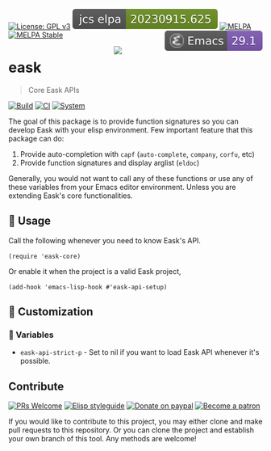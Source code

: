 [![License: GPL v3](https://img.shields.io/badge/License-GPL%20v3-blue.svg)](https://www.gnu.org/licenses/gpl-3.0)
[![JCS-ELPA](https://raw.githubusercontent.com/jcs-emacs/badges/master/elpa/v/eask.svg)](https://jcs-emacs.github.io/jcs-elpa/#/eask)
[![MELPA](https://melpa.org/packages/eask-badge.svg)](https://melpa.org/#/eask)
[![MELPA Stable](https://stable.melpa.org/packages/eask-badge.svg)](https://stable.melpa.org/#/eask)
<a href="https://www.gnu.org/software/emacs/download.html"><img align="right" src="etc/badges/emacs.svg" alt="Emacs"></a>

<a href="#"><img align="right" src="https://raw.githubusercontent.com/emacs-eask/cli/master/docs/static/logo.png" width="20%"></a>

# eask
> Core Eask APIs

[![Build](https://github.com/emacs-eask/eask/actions/workflows/build.yml/badge.svg)](https://github.com/emacs-eask/eask/actions/workflows/build.yml)
[![CI](https://github.com/emacs-eask/eask/actions/workflows/test.yml/badge.svg)](https://github.com/emacs-eask/eask/actions/workflows/test.yml)
[![System](https://github.com/emacs-eask/eask/actions/workflows/system.yml/badge.svg)](https://github.com/emacs-eask/eask/actions/workflows/system.yml)

The goal of this package is to provide function signatures so you can
develop Eask with your elisp environment. Few important feature that
this package can do:

1. Provide auto-completion with `capf` (`auto-complete`, `company`, `corfu`, etc)
2. Provide function signatures and display arglist (`eldoc`)

Generally, you would not want to call any of these functions or use any of
these variables from your Emacs editor environment. Unless you are extending
Eask's core functionalities.

## 🔨 Usage

Call the following whenever you need to know Eask's API.

```elisp
(require 'eask-core)
```

Or enable it when the project is a valid Eask project,

```elisp
(add-hook 'emacs-lisp-hook #'eask-api-setup)
```

## 🔧 Customization

### 🧪 Variables

- `eask-api-strict-p` - Set to nil if you want to load Eask API whenever it's possible.

## Contribute

[![PRs Welcome](https://img.shields.io/badge/PRs-welcome-brightgreen.svg)](http://makeapullrequest.com)
[![Elisp styleguide](https://img.shields.io/badge/elisp-style%20guide-purple)](https://github.com/bbatsov/emacs-lisp-style-guide)
[![Donate on paypal](https://img.shields.io/badge/paypal-donate-1?logo=paypal&color=blue)](https://www.paypal.me/jcs090218)
[![Become a patron](https://img.shields.io/badge/patreon-become%20a%20patron-orange.svg?logo=patreon)](https://www.patreon.com/jcs090218)

If you would like to contribute to this project, you may either
clone and make pull requests to this repository. Or you can
clone the project and establish your own branch of this tool.
Any methods are welcome!
